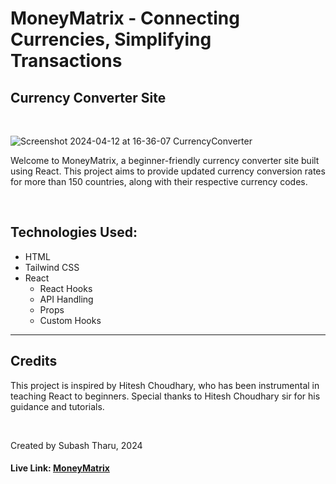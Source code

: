 <h1>MoneyMatrix - Connecting Currencies, Simplifying Transactions</h1>
<h2>Currency Converter Site</h2>
<br>

![Screenshot 2024-04-12 at 16-36-07 CurrencyConverter](https://github.com/Subashh-Chaudhary/MoneyMatrix/assets/147568882/61a757f1-9d93-4cf6-8ebb-1b2d2aba7c20)

  <p>Welcome to MoneyMatrix, a beginner-friendly currency converter site built using React. This project aims to provide updated currency conversion rates for more than 150 countries, along with their respective currency codes.</p>
<br>
  <h2>Technologies Used:</h2>
  <ul>
    <li>HTML</li>
    <li>Tailwind CSS</li>
    <li>
      React
      <ul>
        <li>React Hooks</li>
        <li>API Handling</li>
        <li>Props</li>
        <li>Custom Hooks</li>
      </ul>
    </li>
  </ul>
 <hr>
  <h2>Credits</h2>
  <p>This project is inspired by Hitesh Choudhary, who has been instrumental in teaching React to beginners. Special thanks to Hitesh Choudhary sir for his guidance and tutorials.</p>
  <p></p>
<br>
  <footer>
    <p>Created by Subash Tharu, 2024</p>
    <h4>Live Link: <a href="https://money-matrixx.netlify.app/" target="_blank">MoneyMatrix</a></h4>
  </footer>
